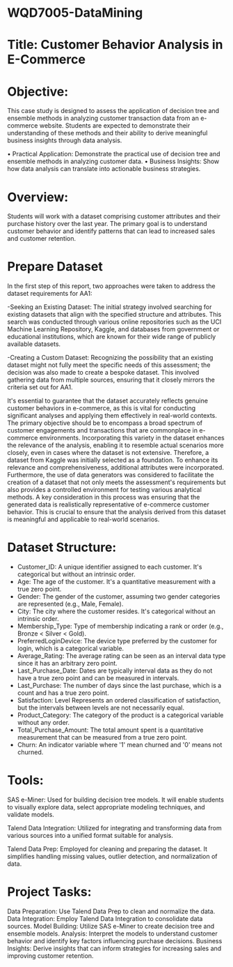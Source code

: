 # WQD7005-DataMining

# Title: Customer Behavior Analysis in E-Commerce

# Objective:
This case study is designed to assess the application of decision tree and ensemble methods in analyzing customer transaction data from an e-commerce website. Students are expected to demonstrate their understanding of these methods and their ability to derive meaningful business insights through data analysis.

•	Practical Application: Demonstrate the practical use of decision tree and ensemble methods in analyzing customer data.
•	Business Insights: Show how data analysis can translate into actionable business strategies.

# Overview:
Students will work with a dataset comprising customer attributes and their purchase history over the last year. The primary goal is to understand customer behavior and identify patterns that can lead to increased sales and customer retention.

# Prepare Dataset
In the first step of this report, two approaches were taken to address the dataset requirements for AA1:

-Seeking an Existing Dataset: The initial strategy involved searching for existing datasets that align with the specified structure and attributes. This search was conducted through various online repositories such as the UCI Machine Learning Repository, Kaggle, and databases from government or educational institutions, which are known for their wide range of publicly available datasets.

-Creating a Custom Dataset: Recognizing the possibility that an existing dataset might not fully meet the specific needs of this assessment; the decision was also made to create a bespoke dataset. This involved gathering data from multiple sources, ensuring that it closely mirrors the criteria set out for AA1.

It's essential to guarantee that the dataset accurately reflects genuine customer behaviors in e-commerce, as this is vital for conducting significant analyses and applying them effectively in real-world contexts. The primary objective should be to encompass a broad spectrum of customer engagements and transactions that are commonplace in e-commerce environments. Incorporating this variety in the dataset enhances the relevance of the analysis, enabling it to resemble actual scenarios more closely, even in cases where the dataset is not extensive. Therefore, a dataset from Kaggle was initially selected as a foundation. To enhance its relevance and comprehensiveness, additional attributes were incorporated. Furthermore, the use of data generators was considered to facilitate the creation of a dataset that not only meets the assessment's requirements but also provides a controlled environment for testing various analytical methods. A key consideration in this process was ensuring that the generated data is realistically representative of e-commerce customer behavior. This is crucial to ensure that the analysis derived from this dataset is meaningful and applicable to real-world scenarios.

# Dataset Structure:

- Customer_ID:	A unique identifier assigned to each customer. It's categorical but without an intrinsic order.
- Age:	The age of the customer. It's a quantitative measurement with a true zero point.
- Gender:	The gender of the customer, assuming two gender categories are represented (e.g., Male, Female).
- City:	The city where the customer resides. It's categorical without an intrinsic order.
- Membership_Type:	Type of membership indicating a rank or order (e.g., Bronze < Silver < Gold).
- PreferredLoginDevice:	The device type preferred by the customer for login, which is a categorical variable.
- Average_Rating:	The average rating can be seen as an interval data type since it has an arbitrary zero point.
- Last_Purchase_Date:	Dates are typically interval data as they do not have a true zero point and can be measured in intervals.
- Last_Purchase:	The number of days since the last purchase, which is a count and has a true zero point.
- Satisfaction: Level	Represents an ordered classification of satisfaction, but the intervals between levels are not necessarily equal.
- Product_Category:	The category of the product is a categorical variable without any order.
- Total_Purchase_Amount:	The total amount spent is a quantitative measurement that can be measured from a true zero point.
- Churn:	An indicator variable where '1' mean churned and '0' means not churned.


# Tools:
SAS e-Miner: Used for building decision tree models. It will enable students to visually explore data, select appropriate modeling techniques, and validate models.

Talend Data Integration: Utilized for integrating and transforming data from various sources into a unified format suitable for analysis.

Talend Data Prep: Employed for cleaning and preparing the dataset. It simplifies handling missing values, outlier detection, and normalization of data.

# Project Tasks:
Data Preparation: Use Talend Data Prep to clean and normalize the data.
Data Integration: Employ Talend Data Integration to consolidate data sources.
Model Building: Utilize SAS e-Miner to create decision tree and ensemble models.
Analysis: Interpret the models to understand customer behavior and identify key factors influencing purchase decisions.
Business Insights: Derive insights that can inform strategies for increasing sales and improving customer retention.
